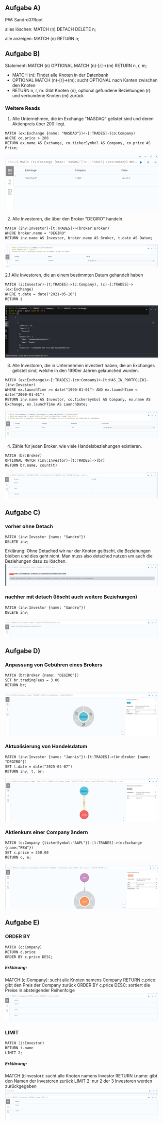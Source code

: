 ## Aufgabe A)
PW: Sandro07Root

alles löschen:
MATCH (n) DETACH DELETE n;

alle anzeigen:
MATCH (n) RETURN n;

## Aufgabe B)
Statement: MATCH (n) OPTIONAL MATCH (n)-[r]->(m) RETURN n, r, m;

- MATCH (n): Findet alle Knoten in der Datenbank
- OPTIONAL MATCH (n)-[r]->(m): sucht OPTIONAL nach Kanten zwischen den Knoten
- RETURN n, r, m: Gibt Knoten (n), optional gefundene Beziehungen (r) und verbundene Knoten (m) zurück

### Weitere Reads

1. Alle Unternehmen, die im Exchange "NASDAQ" gelistet sind und deren Aktienpreis über 200 liegt.
```
MATCH (ex:Exchange {name: "NASDAQ"})<-[:TRADES]-(co:Company)
WHERE co.price > 200
RETURN ex.name AS Exchange, co.tickerSymbol AS Company, co.price AS Price;
```
![17-03-2025_16-08-24.png](images/17-03-2025_16-08-24.png)

2. Alle Investoren, die über den Broker "DEGIRO" handeln.
```
MATCH (inv:Investor)-[t:TRADES]->(broker:Broker)
WHERE broker.name = "DEGIRO"
RETURN inv.name AS Investor, broker.name AS Broker, t.date AS Datum;
```
![allInvestors.png](images/allInvestors.png)

2.1 Alle Investoren, die an einem bestimmten Datum gehandelt haben
```
MATCH (i:Investor)-[t:TRADES]->(c:Company), (c)-[:TRADES]->(ex:Exchange)
WHERE t.date = date("2021-05-10")
RETURN i
```
![search.jpg](images/search.jpg)

3. Alle Investoren, die in Unternehmen investiert haben, die an Exchanges gelistet sind, welche in den 1990er Jahren gelaunched wurden.
```
MATCH (ex:Exchange)<-[:TRADES]-(co:Company)<-[t:HAS_IN_PORTFOLIO]-(inv:Investor)
WHERE ex.launchTime >= date("1990-01-01") AND ex.launchTime < date("2000-01-01")
RETURN inv.name AS Investor, co.tickerSymbol AS Company, ex.name AS Exchange, ex.launchTime AS LaunchDate;
```
![exchange1990.png](images/exchange1990.png)

4. Zähle für jeden Broker, wie viele Handelsbeziehungen existieren.
```
MATCH (br:Broker)
OPTIONAL MATCH (inv:Investor)-[t:TRADES]->(br)
RETURN br.name, count(t)
```
![amount.png](images/amount.png)


## Aufgabe C)

### vorher ohne Detach
```
MATCH (inv:Investor {name: "Sandro"})
DELETE inv;
```
Erklärung: Ohne Detached wir nur der Knoten gelöscht, die Beziehungen bleiben und dies geht nicht. Man muss also detached nutzen um auch die Beziehungen dazu zu löschen.
![relationship.png](images/relationship.png)

### nachher mit detach (löscht auch weitere Beziehungen)
```
MATCH (inv:Investor {name: "Sandro"})
DELETE inv;
```
![detach.png](images/detach.png)

## Aufgabe D)
### Anpassung von Gebühren eines Brokers
```
MATCH (br:Broker {name: "DEGIRO"})
SET br.tradingFees = 3.00
RETURN br;
```
![degiroTradingFees.png](images/degiroTradingFees.png)

### Aktualisierung von Handelsdatum
```
MATCH (inv:Investor {name: "Jannis"})-[t:TRADES]->(br:Broker {name: "DEGIRO"})
SET t.date = date("2025-04-07")
RETURN inv, t, br;
```
![date.png](images/date.png)

### Aktienkurs einer Company ändern
```
MATCH (c:Company {tickerSymbol:"AAPL"})-[t:TRADES]->(e:Exchange {name:"FBW"})
SET c.price = 250.00
RETURN c, e;
```
![changeStock.png](images/changeStock.png)

## Aufgabe E)
### ORDER BY
```
MATCH (c:Company)
RETURN c.price
ORDER BY c.price DESC;
```
##### Erklärung:
MATCH (c:Company): sucht alle Knoten namens Company
RETURN c.price: gibt den Preis der Company zurück
ORDER BY c.price DESC: sortiert die Preise in absteigender Reihenfolge
![orderBy.png](images/orderBy.png)

### LIMIT
```
MATCH (i:Investor) 
RETURN i.name
LIMIT 2;
```
##### Erklärung: 
MATCH (i:Investor): sucht alle Knoten namens Investor
RETURN i.name: gibt den Namen der Investoren zurück
LIMIT 2: nur 2 der 3 Investoren werden zurückgegeben
![limit.png](images/limit.png)
